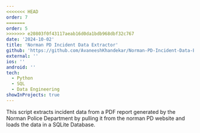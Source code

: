 ```yaml
---
<<<<<<< HEAD
order: 7
=======
order: 5
>>>>>>> e20803f0f43117aeab16d0da1bdb968dbf32c767
date: '2024-10-02'
title: 'Norman PD Incident Data Extractor'
github: 'https://github.com/AvaneeshKhandekar/Norman-PD-Incident-Data-Extractor'
external: ''
ios: ''
android: ''
tech:
  - Python
  - SQL
  - Data Engineering
showInProjects: true
---
```


This script extracts incident data from a PDF report generated by the Norman Police Department by pulling it from the norman PD website and loads the data in a SQLite Database.
